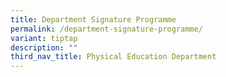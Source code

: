 ```yaml
---
title: Department Signature Programme
permalink: /department-signature-programme/
variant: tiptap
description: ""
third_nav_title: Physical Education Department
---
```

